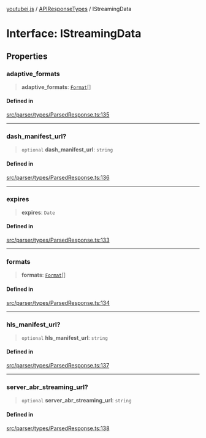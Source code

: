 [youtubei.js](../../../README.md) / [APIResponseTypes](../README.md) / IStreamingData

# Interface: IStreamingData

## Properties

### adaptive\_formats

> **adaptive\_formats**: [`Format`](../../Misc/classes/Format.md)[]

#### Defined in

[src/parser/types/ParsedResponse.ts:135](https://github.com/LuanRT/YouTube.js/blob/4ae0cc5c523a2080e68d6c0c1437c78fe318ea30/src/parser/types/ParsedResponse.ts#L135)

***

### dash\_manifest\_url?

> `optional` **dash\_manifest\_url**: `string`

#### Defined in

[src/parser/types/ParsedResponse.ts:136](https://github.com/LuanRT/YouTube.js/blob/4ae0cc5c523a2080e68d6c0c1437c78fe318ea30/src/parser/types/ParsedResponse.ts#L136)

***

### expires

> **expires**: `Date`

#### Defined in

[src/parser/types/ParsedResponse.ts:133](https://github.com/LuanRT/YouTube.js/blob/4ae0cc5c523a2080e68d6c0c1437c78fe318ea30/src/parser/types/ParsedResponse.ts#L133)

***

### formats

> **formats**: [`Format`](../../Misc/classes/Format.md)[]

#### Defined in

[src/parser/types/ParsedResponse.ts:134](https://github.com/LuanRT/YouTube.js/blob/4ae0cc5c523a2080e68d6c0c1437c78fe318ea30/src/parser/types/ParsedResponse.ts#L134)

***

### hls\_manifest\_url?

> `optional` **hls\_manifest\_url**: `string`

#### Defined in

[src/parser/types/ParsedResponse.ts:137](https://github.com/LuanRT/YouTube.js/blob/4ae0cc5c523a2080e68d6c0c1437c78fe318ea30/src/parser/types/ParsedResponse.ts#L137)

***

### server\_abr\_streaming\_url?

> `optional` **server\_abr\_streaming\_url**: `string`

#### Defined in

[src/parser/types/ParsedResponse.ts:138](https://github.com/LuanRT/YouTube.js/blob/4ae0cc5c523a2080e68d6c0c1437c78fe318ea30/src/parser/types/ParsedResponse.ts#L138)
